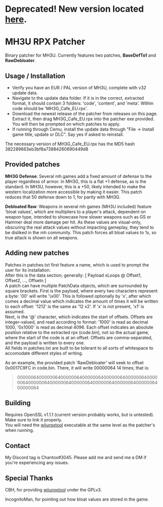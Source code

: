 # Deprecated! New version located [here](https://github.com/chantox1/MH3U-RPX-Patcher/tree/main).



# MH3U RPX Patcher

Binary patcher for MH3U. Currently features two patches, **BaseDefTo1** and **RawDebloater**. 

## Usage / Installation

- Verify you have an EUR / PAL version of MH3U, complete with v32 update data.
- Navigate to the update data folder. If it is in the correct, extracted format, it should contain 3 folders: 'code', 'content', and 'meta'. Within code should be 'MH3G_Cafe_EU.rpx'.
- Download the newest release of the patcher from releases on this page. Extract it, then drag MH3G_Cafe_EU.rpx into the patcher exe provided. You will then be prompted on which patches to apply.
- If running through Cemu, install the update data through "File -> Install game title, update or DLC". Say yes if asked to reinstall.

The necessary version of MH3G_Cafe_EU.rpx has the MD5 hash 382289663eb3bf8a73884260690449d8

## Provided patches

**MH3G Defense**: Several mh games add a fixed amount of defense to the player regardless of armor. In MH3G, this is a flat +1 defense, as is the standard. In MH3U, however, this is a +50, likely intended to make the western localization more accessible by making it easier. This patch reduces that 50 defense down to 1, for parity with MH3G.

**Debloated Raw**: Weapons in several mh games (MH3U included) feature 'bloat values', which are multipliers to a player's attack, dependent on weapon type, intended to showcase how slower weapons such as GS or Hammer deal more damage per hit. As these values are visual-only, obscuring the real attack values without impacting gameplay, they tend to be disliked in the mh community. This patch forces all bloat values to 1x, so true attack is shown on all weapons.

## Adding new patches

Patches in patches.txt first feature a name, which is used to prompt the user for its installation.  
After this is the data section; generally: [ Payload xLoops @ Offset1, Offset2, ..., Offsetn ]  
A patch can have multiple PatchData objects, which are surrounded by square brackets. First is the payload, where every two characters represent a byte: '00' will write '\x00'.
This is followed optionally by 'x', after which comes a decimal value which indicates the amount of times it will be written to each offset: '1212' is the same as '12 x2'. If 'x' is not present, 'x1' is assumed.  
Next, is the '@' character, which indicates the start of offsets. Offsets are integer-valued, and read according to format: '1000' is read as decimal 1000, '0x1000' is read as decimal 4096. Each offset indicates an absolute position relative to the extracted rpx (code.bin), not so the actual game, where the start of the code is at an offset. Offsets are comma-separated, and the payload is written to every one.  
All fields in patches.txt are built to be tolerant to all sorts of whitespace to accomodate different styles of writing.

As an example, the provided patch 'RawDebloater' will seek to offset 0x0017C9FC in code.bin. There, it will write 00000064 14 times; that is: 
> 0000006400000064000000640000006400000064000000640000006400000064000000640000006400000064000000640000006400000064


## Building

Requires OpenSSL v1.1.1 (current version probably works, but is untested). Make sure to link it properly.  
You will need the [wiiurpxtool](https://github.com/0CBH0/wiiurpxtool) executable at the same level as the patcher's when running.

## Contact

My Discord tag is Chantox#3045. Please add me and send me a DM if you're experiencing any issues.

## Special Thanks
CBH, for providing [wiiurpxtool](https://github.com/0CBH0/wiiurpxtool) under the GPLv3.

IncognitoMan, for pointing out how bloat values are stored in the game.
